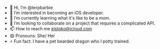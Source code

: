 - 👋 Hi, I’m @terpbarbie
- 👀 I’m interested in becoming an iOS developer.
- 🌱 I’m currently learning what it's like to be a mom. 
- 💞️ I’m looking to collaborate on a project that requires a complicated API.
- 📫 How to reach me elstoko@icloud.com  
- 😄 Pronouns: She/ Her
- ⚡ Fun fact: I have a pet bearded dragon who I potty trained.

<!---
terpbarbie/terpbarbie is a ✨ special ✨ repository because its `README.md` (this file) appears on your GitHub profile.
You can click the Preview link to take a look at your changes.
--->
